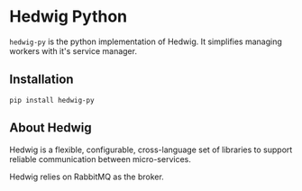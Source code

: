 # Hedwig Python

``hedwig-py`` is the python implementation of Hedwig. It simplifies managing workers with it's service manager.

## Installation
```
pip install hedwig-py
```

## About Hedwig

Hedwig is a flexible, configurable, cross-language set of libraries to support reliable communication between micro-services.

Hedwig relies on RabbitMQ as the broker.